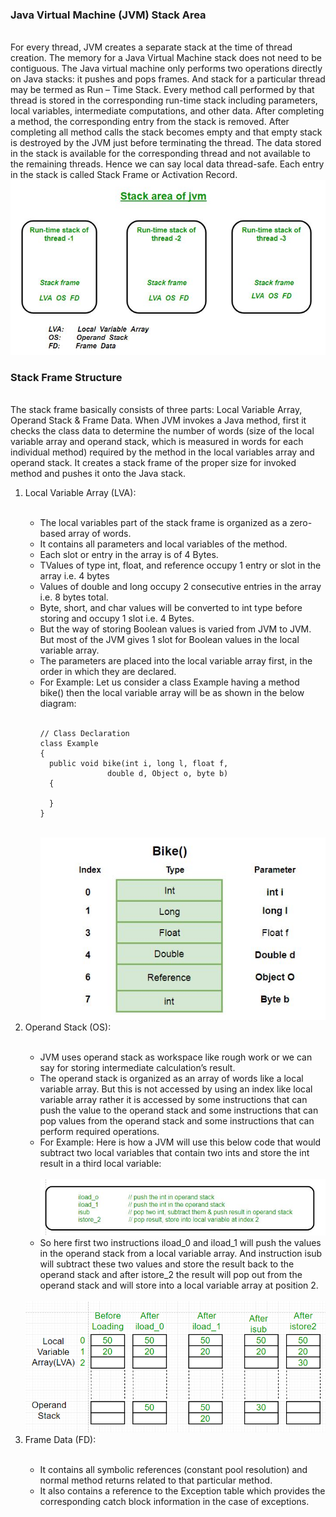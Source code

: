 ### Java Virtual Machine (JVM) Stack Area
<br>
For every thread, JVM creates a separate stack at the time of thread creation. The memory for a Java Virtual Machine stack does not need to be contiguous. The Java virtual machine only performs two operations directly on Java stacks: it pushes and pops frames. And stack for a particular thread may be termed as Run – Time Stack. Every method call performed by that thread is stored in the corresponding run-time stack including parameters, local variables, intermediate computations, and other data. After completing a method, the corresponding entry from the stack is removed. After completing all method calls the stack becomes empty and that empty stack is destroyed by the JVM just before terminating the thread. The data stored in the stack is available for the corresponding thread and not available to the remaining threads. Hence we can say local data thread-safe. Each entry in the stack is called Stack Frame or Activation Record.
<br>
<img src= "./JVM.jpg">
<br>
<h3>Stack Frame Structure</h3>
<br>
The stack frame basically consists of three parts: Local Variable Array, Operand Stack & Frame Data. When JVM invokes a Java method, first it checks the class data to determine the number of words (size of the local variable array and operand stack, which is measured in words for each individual method) required by the method in the local variables array and operand stack. It creates a stack frame of the proper size for invoked method and pushes it onto the Java stack.
<br>
<ol>
<li>Local Variable Array (LVA): </li>
<br>
<ul>
<li>The local variables part of the stack frame is organized as a zero-based array of words.</li>
<li>It contains all parameters and local variables of the method.</li>
<li>Each slot or entry in the array is of 4 Bytes.</li>
<li>TValues of type int, float, and reference occupy 1 entry or slot in the array i.e. 4 bytes</li>
<li>Values of double and long occupy 2 consecutive entries in the array i.e. 8 bytes total.</li>
<li>Byte, short, and char values will be converted to int type before storing and occupy 1 slot i.e. 4 Bytes.</li>
<li>But the way of storing Boolean values is varied from JVM to JVM. But most of the JVM gives 1 slot for Boolean values in the local variable array.</li>
<li>The parameters are placed into the local variable array first, in the order in which they are declared.
</li>
<li>For Example: Let us consider a class Example having a method bike() then the local variable array will be as shown in the below diagram:</li>
<br>

```
// Class Declaration
class Example
{
  public void bike(int i, long l, float f,
               double d, Object o, byte b)
  {

  }
}
```
<br>
<img src = "./jvm.2.jpg">
<br>
</ul>
<li>Operand Stack (OS): </li>
<br>
<ul>
<li>JVM uses operand stack as workspace like rough work or we can say for storing intermediate calculation’s result.</li>
<li>The operand stack is organized as an array of words like a local variable array. But this is not accessed by using an index like local variable array rather it is accessed by some instructions that can push the value to the operand stack and some instructions that can pop values from the operand stack and some instructions that can perform required operations.</li>
<li>For Example: Here is how a JVM will use this below code that would subtract two local variables that contain two ints and store the int result in a third local variable:</li>
<br>

<img src = "./reading.3.jpg">
<br>
<li>So here first two instructions iload_0 and iload_1 will push the values in the operand stack from a local variable array. And instruction isub will subtract these two values and store the result back to the operand stack and after istore_2 the result will pop out from the operand stack and will store into a local variable array at position 2.</li>
</ul>
<br>
<img src = "./jvm.4.png">
<br>
<li>Frame Data (FD): </li>
<br>
<ul>
<li>It contains all symbolic references (constant pool resolution) and normal method returns related to that particular method.</li>
<li>It also contains a reference to the Exception table which provides the corresponding catch block information in the case of exceptions.</li>